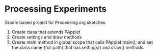# Processing Experiments
Gradle based project for Processing.org sketches. 

1. Create class that extends PApplet
2. Create settings and draw methods
3. Create main method in global scope that calls PApplet.main(); and set the class name (full path) that has settings() and draw() methods. 
